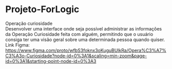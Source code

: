 # Projeto-ForLogic
 Operação curiosidade<br>
 Desenvolver uma interface onde seja possível administrar as informações da Operação Curiosidade feita com alguém, permitindo que o usuário consiga ter uma visão geral sobre uma determinada pessoa quando quiser.<br>
 Link Figma: https://www.figma.com/proto/wfbS3foknx3oKuguBUlkRa/Opera%C3%A7%C3%A3o-Curiosidade?node-id=0%3A1&scaling=min-zoom&page-id=0%3A1&starting-point-node-id=0%3A3
